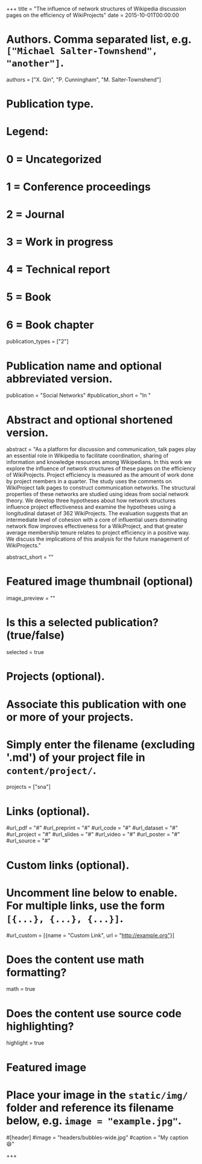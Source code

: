 +++
title = "The influence of network structures of Wikipedia discussion pages on the efficiency of WikiProjects"
date = 2015-10-01T00:00:00

# Authors. Comma separated list, e.g. `["Michael Salter-Townshend", "another"]`.
authors = ["X. Qin", "P. Cunningham", "M. Salter-Townshend"]

# Publication type.
# Legend:
# 0 = Uncategorized
# 1 = Conference proceedings
# 2 = Journal
# 3 = Work in progress
# 4 = Technical report
# 5 = Book
# 6 = Book chapter
publication_types = ["2"]

# Publication name and optional abbreviated version.
publication = "Social Networks"
#publication_short = "In "

# Abstract and optional shortened version.
abstract = "As a platform for discussion and communication, talk pages play an essential role in Wikipedia to facilitate coordination, sharing of information and knowledge resources among Wikipedians. In this work we explore the influence of network structures of these pages on the efficiency of WikiProjects. Project efficiency is measured as the amount of work done by project members in a quarter. The study uses the comments on WikiProject talk pages to construct communication networks. The structural properties of these networks are studied using ideas from social network theory. We develop three hypotheses about how network structures influence project effectiveness and examine the hypotheses using a longitudinal dataset of 362 WikiProjects. The evaluation suggests that an intermediate level of cohesion with a core of influential users dominating network flow improves effectiveness for a WikiProject, and that greater average membership tenure relates to project efficiency in a positive way. We discuss the implications of this analysis for the future management of WikiProjects."

abstract_short = ""

# Featured image thumbnail (optional)
image_preview = ""

# Is this a selected publication? (true/false)
selected = true

# Projects (optional).
#   Associate this publication with one or more of your projects.
#   Simply enter the filename (excluding '.md') of your project file in `content/project/`.
projects = ["sna"]

# Links (optional).
#url_pdf = "#"
#url_preprint = "#"
#url_code = "#"
#url_dataset = "#"
#url_project = "#"
#url_slides = "#"
#url_video = "#"
#url_poster = "#"
#url_source = "#"

# Custom links (optional).
#   Uncomment line below to enable. For multiple links, use the form `[{...}, {...}, {...}]`.
#url_custom = [{name = "Custom Link", url = "http://example.org"}]

# Does the content use math formatting?
math = true

# Does the content use source code highlighting?
highlight = true

# Featured image
# Place your image in the `static/img/` folder and reference its filename below, e.g. `image = "example.jpg"`.
#[header]
#image = "headers/bubbles-wide.jpg"
#caption = "My caption :smile:"

+++

